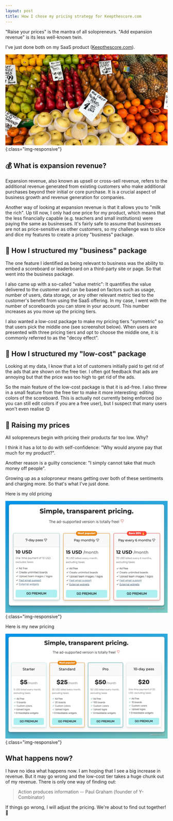 ```yaml
---
layout: post
title: How I chose my pricing strategy for Keepthescore.com
---
```



"Raise your prices" is the mantra of all solopreneurs. "Add expansion revenue" is its less well-known twin. 

I've just done both on my SaaS product ([Keepthescore.com](https://keepthescore.com)).

!['A new pricing strategy'](/images/fruit-pricing.jpg){:class="img-responsive"}

## 💰 What is expansion revenue? 

Expansion revenue, also known as upsell or cross-sell revenue, refers to the additional revenue generated from existing customers who make additional purchases beyond their initial or core purchase. It is a crucial aspect of business growth and revenue generation for companies.

Another way of looking at expansion revenue is that it allows you to "milk the rich". Up till now, I only had one price for my product, which means that the less financially capable (e.g. teachers and small institutions) were paying the same as businesses. It's fairly safe to assume that businesses are not as price-sensitive as other customers, so my challenge was to slice and dice my features to create a pricey "business" package. 

## 👔 How I structured my "business" package

The one feature I identified as being relevant to business was the ability to  embed a scoreboard or leaderboard on a third-party site or page. So that went into the business package.

I also came up with a so-called "value metric": It quantifies the value delivered to the customer and can be based on factors such as usage, number of users, data storage, or any other relevant metric tied to the customer's benefit from using the SaaS offering. In my case, I went with the number of scoreboards you can store in your account. This number increases as you move up the pricing tiers.

I also wanted a low-cost package to make my pricing tiers "symmetric" so that users pick the middle one (see screenshot below). When users are presented with three pricing tiers and opt to choose the middle one, it is commonly referred to as the "decoy effect".

## 🐥 How I structured my "low-cost" package

Looking at my data, I know that a lot of customers initially paid to get rid of the ads that are shown on the free tier. I often got feedback that ads are annoying but that the price was too high to get rid of the ads. 

So the main feature of the low-cost package is that it is ad-free. I also threw in a small feature from the free tier to make it more interesting: editing colors of the scoreboard. This is actually not currently being enforced (so you can still edit colors if you are a free user), but I suspect that many users won't even realise 😊

## 💸 Raising my prices

All solopreneurs begin with pricing their products far too low. Why? 

I think it has a lot to do with self-confidence: "Why would anyone pay that much for my product?". 

Another reason is a guilty conscience: "I simply cannot take that much money off people".

Growing up as a soloproneur means getting over both of these sentiments and charging more. So that's what I've just done.

Here is my old pricing

!['Old pricing for Keepthescore.com'](/images/old-pricing.jpg){:class="img-responsive"}

Here is my new pricing

!['New pricing for Keepthescore.com'](/images/new-pricing.jpg){:class="img-responsive"}

## What happens now?

I have no idea what happens now. I am hoping that I see a big increase in revenue. But it may go wrong and the low-cost tier takes a huge chunk out of my revenue. There is only one way of finding out:

> Action produces information -- Paul Graham (founder of Y-Combinator)

If things go wrong, I will adjust the pricing. We're about to find out together! 🤞